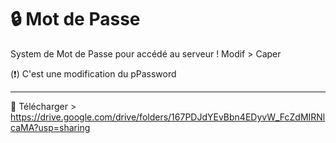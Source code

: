 # 🔒 Mot de Passe
System de Mot de Passe pour accédé au serveur ! 
Modif > Caper

(❗) C'est une modification du pPassword 

-------------------------------------

📌 Télécharger > https://drive.google.com/drive/folders/167PDJdYEvBbn4EDyvW_FcZdMIRNlcaMA?usp=sharing
